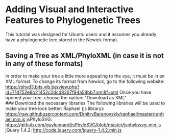 # Adding Visual and Interactive Features to Phylogenetic Trees
  This tutorial was designed for Ubuntu users and it assumes you already have a phylogenetic tree stored in the Newick format.
## Saving a Tree as XML/PhyloXML (in case it is not in any of these formats)  

In order to make your tree a little more appealing to the eye, it must be in an XML format. To change its format from Newick,
  go to the following website:
    https://phyd3.bits.vib.be/view.php?id=71d752e8b21452c2dcd8267f94a58bb7.xml&f=xml
    Once you have opened your tree, choose the option: "Download as XML".	
  	### Download the necessary libraries
    The following libraries will be used to make your tree look better:
	    Raphael (js library): https://raw.githubusercontent.com/DmitryBaranovskiy/raphael/master/raphael.min.js
		    jsPhyloSVG: https://github.com/guyleonard/jsPhyloSVG/blob/master/jsphylosvg-min.js
			  jQuery 1.4.2: http://code.jquery.com/jquery-1.4.2.min.js
			
